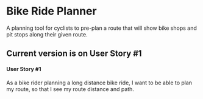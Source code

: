 # Bike Ride Planner

A planning tool for cyclists to pre-plan a route that will show bike shops and pit stops along their given route. 

## Current version is on User Story #1

#### User Story #1
As a bike rider planning a long distance bike ride, I want to be able to plan my route, so that I see my route distance and path.